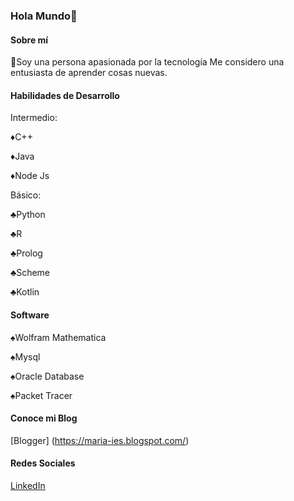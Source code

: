 ### Hola Mundo👋

<!--
**maryrivm300197/maryrivm300197** is a ✨ _special_ ✨ repository because its `README.md` (this file) appears on your GitHub profile.

Here are some ideas to get you started:

- 🔭 I’m currently working on ...
- 🌱 I’m currently learning ...
- 👯 I’m looking to collaborate on ...
- 🤔 I’m looking for help with ...
- 💬 Ask me about ...
- 📫 How to reach me: ...
- 😄 Pronouns: ...
- ⚡ Fun fact: ...
-->
#### Sobre mí

🌱Soy una persona apasionada por la tecnología 
Me considero una entusiasta de aprender cosas nuevas.

#### Habilidades de Desarrollo 

Intermedio:

♦️C++

♦️Java

♦️Node Js

Básico:


♣️Python

♣️R

♣️Prolog

♣️Scheme

♣️Kotlin


#### Software

♠️Wolfram Mathematica

♠️Mysql

♠️Oracle Database

♠️Packet Tracer 

#### Conoce mi Blog
[Blogger] (https://maria-ies.blogspot.com/)


#### Redes Sociales 

[LinkedIn](https://www.linkedin.com/in/maría-j-rivera-m-426433114)
